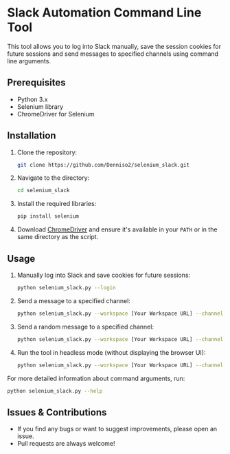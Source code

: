 # Slack Automation Command Line Tool

This tool allows you to log into Slack manually, save the session cookies for future sessions and send messages to specified channels using command line arguments.

## Prerequisites

- Python 3.x
- Selenium library
- ChromeDriver for Selenium

## Installation

1. Clone the repository:

   ```bash
   git clone https://github.com/Denniso2/selenium_slack.git
   ```

2. Navigate to the directory:

   ```bash
   cd selenium_slack
   ```

3. Install the required libraries:

   ```bash
   pip install selenium
   ```

4. Download [ChromeDriver](https://sites.google.com/a/chromium.org/chromedriver/) and ensure it's available in your `PATH` or in the same directory as the script.

## Usage

1. Manually log into Slack and save cookies for future sessions:

   ```bash
   python selenium_slack.py --login
   ```

2. Send a message to a specified channel:

   ```bash
   python selenium_slack.py --workspace [Your Workspace URL] --channel [Channel ID] --message "Your message here"
   ```
   
3. Send a random message to a specified channel:

   ```bash
   python selenium_slack.py --workspace [Your Workspace URL] --channel [Channel ID] --message "Message 1" "Message 2" "Message 3"
   ```
   
4. Run the tool in headless mode (without displaying the browser UI):

   ```bash
   python selenium_slack.py --workspace [Your Workspace URL] --channel [Channel ID] --message "Your message here" --headless
   ```
   

For more detailed information about command arguments, run:

```bash
python selenium_slack.py --help
```

## Issues & Contributions

- If you find any bugs or want to suggest improvements, please open an issue.
- Pull requests are always welcome!
